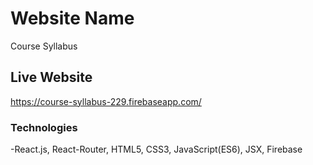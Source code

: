 # Website Name

Course Syllabus

## Live Website

https://course-syllabus-229.firebaseapp.com/

### Technologies

-React.js, React-Router, HTML5, CSS3, JavaScript(ES6), JSX, Firebase
